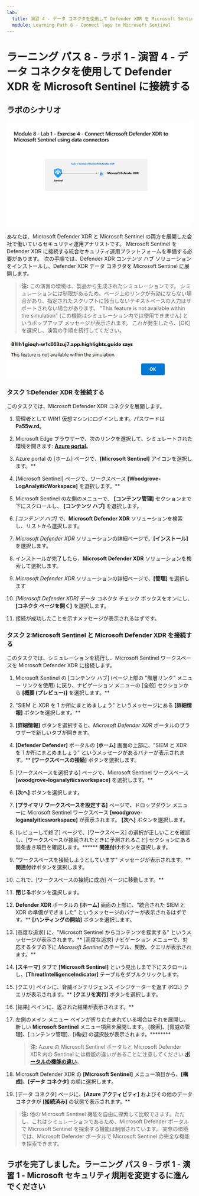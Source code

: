 ```yaml
---
lab:
  title: 演習 4 - データ コネクタを使用して Defender XDR を Microsoft Sentinel に接続する
  module: Learning Path 8 - Connect logs to Microsoft Sentinel
---
```


# ラーニング パス 8 - ラボ 1 - 演習 4 - データ コネクタを使用して Defender XDR を Microsoft Sentinel に接続する

## ラボのシナリオ

![ラボの概要。](../Media/SC-200-Lab_Diagrams_Mod8_L1_Ex4.png)

あなたは、Microsoft Defender XDR と Microsoft Sentinel の両方を展開した会社で働いているセキュリティ運用アナリストです。 Microsoft Sentinel を Defender XDR に接続する統合セキュリティ運用プラットフォームを準備する必要があります。 次の手順では、Defender XDR コンテンツ ハブ ソリューションをインストールし、Defender XDR データ コネクタを Microsoft Sentinel に展開します。

>**注:** この演習の環境は、製品から生成されたシミュレーションです。 シミュレーションには制限があるため、ページ上のリンクが有効にならない場合があり、指定されたスクリプトに該当しないテキストベースの入力はサポートされない場合があります。 "This feature is not available within the simulation" (この機能はシミュレーション内では使用できません) というポップアップ メッセージが表示されます。 これが発生したら、[OK] を選択し、演習の手順を続行してください。

![ポップアップ エラー メッセージ](../Media/simulation-pop-up-error.png)

### タスク 1:Defender XDR を接続する

このタスクでは、Microsoft Defender XDR コネクタを展開します。

1. 管理者として WIN1 仮想マシンにログインします。パスワードは**Pa55w.rd**。  

1. Microsoft Edge ブラウザーで、次のリンクを選択して、シミュレートされた環境を開きます: **[Azure portal]( https://app.highlights.guide/start/1c894b46-4b0a-40cb-b0f0-1e1c86c615f3?token=16d48b6c-eace-4a1f-8050-098d29d23a89)**。

1. Azure portal の [ホーム] ページで、**[Microsoft Sentinel]** アイコンを選択します。**

1. [Microsoft Sentinel] ページで、ワークスペース **[Woodgrove-LogAnalyiticWorkspace]** を選択します。**

1. Microsoft Sentinel の左側のメニューで、 **[コンテンツ管理]** セクションまで下にスクロールし、 **[コンテンツ ハブ]** を選択します。

1. *[コンテンツ ハブ]* で、**Microsoft Defender XDR** ソリューションを検索し、リストから選択します。

1. *Microsoft Defender XDR* ソリューションの詳細ページで、**[インストール]** を選択します。

1. インストールが完了したら、**Microsoft Defender XDR** ソリューションを検索して選択します。

1. *Microsoft Defender XDR* ソリューションの詳細ページで、**[管理]** を選択します

1. *[Microsoft Defender XDR]* データ コネクタ チェック ボックスをオンにし、**[コネクタ ページを開く]** を選択します。

1. 接続が成功したことを示すメッセージが表示されるはずです。

### タスク 2:Microsoft Sentinel と Microsoft Defender XDR を接続する

このタスクでは、シミュレーションを続行し、Microsoft Sentinel ワークスペースを Microsoft Defender XDR に接続します。

1. Microsoft Sentinel の [コンテンツ ハブ] (ページ上部の "階層リンク" メニュー リンクを使用) に戻り、ナビゲーション メニューの [全般] セクションから **[概要 (プレビュー)]** を選択します。**

1. "SIEM と XDR を 1 か所にまとめましょう" というメッセージにある **[詳細情報]** ボタンを選択します。**

1. **[詳細情報]** ボタンを選択すると、*Microsoft Defender XDR* ポータルのブラウザーで新しいタブが開きます。

1. **[Defender Defender]** ポータルの **[ホーム]** 画面の上部に、"SIEM と XDR を 1 か所にまとめましょう" というメッセージがあるバナーが表示されます。** **[ワークスペースの接続]** ボタンを選択します。

1. [ワークスペースを選択する] ページで、Microsoft Sentinel ワークスペース **[woodgrove-loganalyiticsworkspace]** を選択します。**

1. **[次へ]** ボタンを選択します。

1. **[プライマリ ワークスペースを設定する]** ページで、ドロップダウン メニューに Microsoft Sentinel ワークスペース **[woodgrove-loganalyiticsworkspace]** が表示されます。 **[次へ]** ボタンを選択します。

1. [レビューして終了] ページで、[ワークスペース] の選択が正しいことを確認し、[ワークスペースが接続されたときに予測されること] セクションにある箇条書き項目を確認します。****** **関連付け**ボタンを選択します。

1. "ワークスペースを接続しようとしています" メッセージが表示されます。** **関連付け**ボタンを選択します。

1. これで、[ワークスペースの接続に成功] ページに移動します。**

1. **閉じる**ボタンを選択します。

1. **Defender XDR** ポータルの **[ホーム]** 画面の上部に、"統合された SIEM と XDR の準備ができました" というメッセージのバナーが表示されるはずです。** **[ハンティングの開始]** ボタンを選択します。

1. [高度な追求] に、"Microsoft Sentinel からコンテンツを探索する" というメッセージが表示されます。** [高度な追求] ナビゲーション メニューで、対応するタブの下に *Microsoft Sentinel* のテーブル、関数、クエリが表示されます。**

1. **[スキーマ]** タブで **[Microsoft Sentinel]** という見出しまで下にスクロールし、**[ThreatIntelligenceIndicator]** テーブルをダブルクリックします。

1. [クエリ] ペインに、脅威インテリジェンス インジケーターを返す (KQL) クエリが表示されます。** **[クエリを実行]** ボタンを選択します。

1. [結果] ペインに、返された結果が表示されます。**

1. 左側のメイン メニュー ペインが折りたたまれている場合はそれを展開し、新しい **Microsoft Sentinel** メニュー項目を展開します。 [検索]、[脅威の管理]、[コンテンツ管理]、[構成] の選択肢が表示されます。********

    >**注:**  Azure の Microsoft Sentinel ポータルと Microsoft Defender XDR 内の Sentinel には機能の違いがあることに注意してください **[ポータルの機能の違い](https://learn.microsoft.com/azure/sentinel/microsoft-sentinel-defender-portal#capability-differences-between-portals)**。

1. Microsoft Defender XDR の **[Microsoft Sentinel]** メニュー項目から、**[構成]**、**[データ コネクタ]** の順に選択します。

1. [データ コネクタ] ページに、**[Azure アクティビティ]** およびその他のデータ コネクタが **[接続済み]** の状態で表示されます。**

>**注:**  他の Microsoft Sentinel 機能を自由に探索して比較できます。ただし、これはシミュレーションであるため、Microsoft Defender ポータルで Microsoft Sentinel を探索する機能は制限されています。 実際の環境では、Microsoft Defender ポータルで Microsoft Sentinel の完全な機能を探索できます。

## ラボを完了しました。ラーニング パス 9 - ラボ 1 - 演習 1 - Microsoft セキュリティ規則を変更するに進んでください
